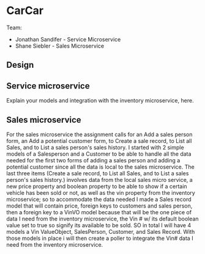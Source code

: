 # CarCar

Team:

* Jonathan Sandifer - Service Microservice 
* Shane Siebler - Sales Microservice 

## Design

## Service microservice

Explain your models and integration with the inventory
microservice, here.

## Sales microservice

For the sales microservice the assignment calls for an Add a sales person form, an Add a potential customer form, to Create a sale record, to List all Sales, and to List a sales person's sales history. I started with 2 simple models of a Salesperson and a Customer to be able to handle all the data needed for the first two forms of adding a sales person and adding a potential customer since all the data is local to the sales microservice. The last three items (Create a sale record, to List all Sales, and to List a sales person's sales history.) involves data from the local sales micro service, a new price property and boolean property to be able to show if a certain vehicle has been sold or not,  as well as the vin property from the inventory microservice; so to accommodate the data needed I made a Sales record model that will contain price, foreign keys to customers and sales person, then a foreign key to a VinVO model because that will be the one piece of data I need from the inventory microservice, the Vin # w/ its default boolean value set to true so signify its available to be sold. SO in total I will have 4 models a Vin ValueObject, SalesPerson, Customer, and Sales Record. With those models in place i will then create a poller to integrate the Vin# data I need from the inventory microservice.
